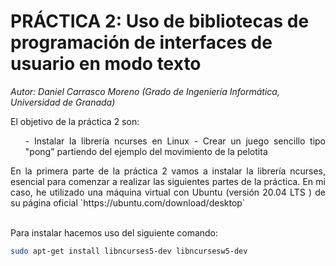 # PRÁCTICA 2: Uso de bibliotecas de programación de interfaces de usuario en modo texto

*Autor: Daniel Carrasco Moreno (Grado de Ingeniería Informática, Universidad de Granada)*

<div style="text-align: justify">
El objetivo de la práctica 2 son:

<ul>
    - Instalar la librería ncurses en Linux 
    - Crear un juego sencillo tipo "pong" partiendo del ejemplo del movimiento de la pelotita 
</ul>
</div>

<div style="text-align: justify">
En la primera parte de la práctica 2 vamos a instalar la librería ncurses, esencial para comenzar a realizar las siguientes partes de la práctica.
En mi caso, he utilizado una máquina virtual con Ubuntu (versión 20.04 LTS ) de su página oficial `https://ubuntu.com/download/desktop`
</div>
<br/>

Para instalar hacemos uso del siguiente comando:
```Bash
sudo apt-get install libncurses5-dev libncursesw5-dev
```



